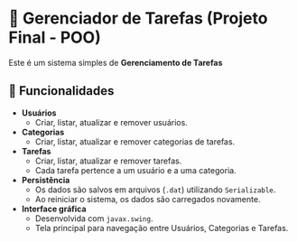 # 📝 Gerenciador de Tarefas (Projeto Final - POO)

Este é um sistema simples de **Gerenciamento de Tarefas**

## 🚀 Funcionalidades

- **Usuários**
  - Criar, listar, atualizar e remover usuários.
- **Categorias**
  - Criar, listar, atualizar e remover categorias de tarefas.
- **Tarefas**
  - Criar, listar, atualizar e remover tarefas.
  - Cada tarefa pertence a um usuário e a uma categoria.
- **Persistência**
  - Os dados são salvos em arquivos (`.dat`) utilizando `Serializable`.
  - Ao reiniciar o sistema, os dados são carregados novamente.
- **Interface gráfica**
  - Desenvolvida com `javax.swing`.
  - Tela principal para navegação entre Usuários, Categorias e Tarefas.
